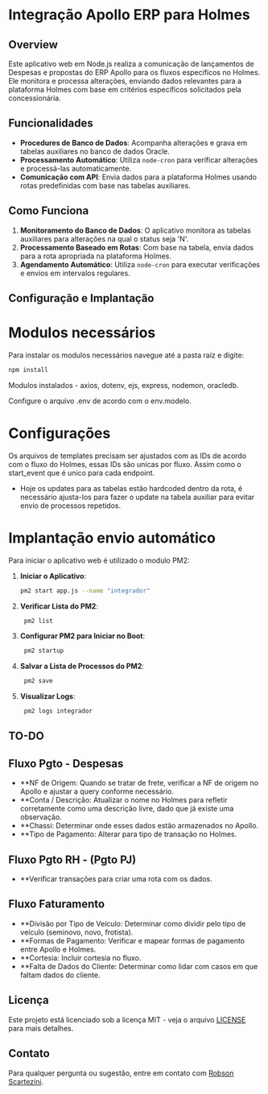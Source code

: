# Integração Apollo ERP para Holmes

## Overview

Este aplicativo web em Node.js realiza a comunicação de lançamentos de Despesas e propostas do ERP Apollo para os fluxos especifícos no Holmes. Ele monitora e processa alterações, enviando dados relevantes para a plataforma Holmes com base em critérios específicos solicitados pela concessionária.

## Funcionalidades

- **Procedures de Banco de Dados**: Acompanha alterações e grava em tabelas auxiliares no banco de dados Oracle.
- **Processamento Automático**: Utiliza `node-cron` para verificar alterações e processá-las automaticamente.
- **Comunicação com API**: Envia dados para a plataforma Holmes usando rotas predefinidas com base nas tabelas auxiliares.


## Como Funciona

1. **Monitoramento do Banco de Dados**: O aplicativo monitora as tabelas auxiliares para alterações na qual o status seja 'N'.
2. **Processamento Baseado em Rotas**: Com base na tabela, envia dados para a rota apropriada na plataforma Holmes.
3. **Agendamento Automático**: Utiliza `node-cron` para executar verificações e envios em intervalos regulares.


## Configuração e Implantação

# Modulos necessários

Para instalar os modulos necessários navegue até a pasta raiz e digite:
   ```sh
   npm install
   ```
Modulos instalados -  axios, dotenv, ejs, express, nodemon, oracledb.

Configure o arquivo .env de acordo com o env.modelo.

# Configurações

Os arquivos de templates precisam ser ajustados com as IDs de acordo com o fluxo do Holmes, essas IDs são unicas por fluxo.
Assim como o start_event que é unico para cada endpoint.

- Hoje os updates para as tabelas estão hardcoded dentro da rota, é necessário ajusta-los para fazer o update na tabela auxiliar para evitar envio de processos repetidos.

# Implantação envio automático

Para iniciar o aplicativo web é utilizado o modulo PM2:

1. **Iniciar o Aplicativo**:
   ```sh
   pm2 start app.js --name "integrador"
   ```
2. **Verificar Lista do PM2**:
   ```sh
    pm2 list
   ```
3. **Configurar PM2 para Iniciar no Boot**:
   ```sh
    pm2 startup
   ```
4. **Salvar a Lista de Processos do PM2**:
   ```sh
    pm2 save
   ```
5. **Visualizar Logs**:
   ```sh
    pm2 logs integrador
   ```

## TO-DO
## Fluxo Pgto - Despesas

- **NF de Origem: Quando se tratar de frete, verificar a NF de origem no Apollo e ajustar a query conforme necessário.
- **Conta / Descrição: Atualizar o nome no Holmes para refletir corretamente como uma descrição livre, dado que já existe uma observação.
- **Chassi: Determinar onde esses dados estão armazenados no Apollo.
- **Tipo de Pagamento: Alterar para tipo de transação no Holmes.

## Fluxo Pgto RH - (Pgto PJ)

- **Verificar transações para criar uma rota com os dados.

## Fluxo Faturamento

- **Divisão por Tipo de Veículo: Determinar como dividir pelo tipo de veículo (seminovo, novo, frotista).
- **Formas de Pagamento: Verificar e mapear formas de pagamento entre Apollo e Holmes.
- **Cortesia: Incluir cortesia no fluxo.
- **Falta de Dados do Cliente: Determinar como lidar com casos em que faltam dados do cliente.

## Licença

Este projeto está licenciado sob a licença MIT - veja o arquivo [LICENSE](LICENSE.md) para mais detalhes.

## Contato

Para qualquer pergunta ou sugestão, entre em contato com [Robson Scartezini](mailto:robsonshk@gmail.com).
